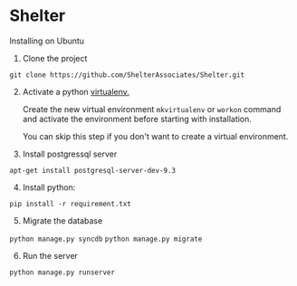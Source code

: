 # Shelter

Installing on Ubuntu

1. Clone the project 

  `git clone https://github.com/ShelterAssociates/Shelter.git`

2. Activate a python <a href='https://pypi.python.org/pypi/virtualenv'>virtualenv.</a>
 
   Create the new virtual environment `mkvirtualenv` or `workon` command and activate the environment before starting with installation.
   
   You can skip this step if you don't want to create a virtual environment.

3. Install postgressql server

  `apt-get install postgresql-server-dev-9.3`

4. Install python:

  `pip install -r requirement.txt`
  
5. Migrate the database

  `python manage.py syncdb`
  `python manage.py migrate`
  
6. Run the server

  `python manage.py runserver`
  
  
